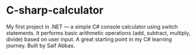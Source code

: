 # C-sharp-calculator
My first project in .NET — a simple C# console calculator using switch statements. It performs basic arithmetic operations (add, subtract, multiply, divide) based on user input. A great starting point in my C# learning journey. Built by Saif Abbas.
